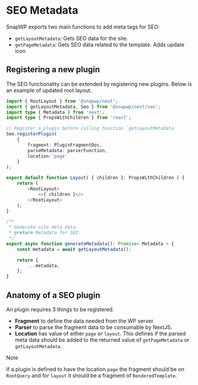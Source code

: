 # SEO Metadata

SnapWP exports two main functions to add meta tags for SEO:

-   `getLayoutMetadata`: Gets SEO data for the site.
-   `getPageMetadata`: Gets SEO data related to the template. Adds update icon

## Registering a new plugin

The SEO functionality can be extended by registering new plugins. Below is an example of updated root layout.

```typescript
import { RootLayout } from '@snapwp/next';
import { getLayoutMetadata, Seo } from '@snapwp/next/seo';
import type { Metadata } from 'next';
import type { PropsWithChildren } from 'react';

// Register a plugin before calling function `getLayoutMetadata`
Seo.registerPlugin(
	{
		fragment: PluginFragmentDoc,
		parseMetadata: parserFunction,
		location:'page'
	}
);

export default function Layout( { children }: PropsWithChildren ) {
	return (
		<RootLayout>
			<>{ children }</>
		</RootLayout>
	);
}

/**
 * Generate site meta data.
 * @return Metadata for SEO.
 */
export async function generateMetadata(): Promise< Metadata > {
	const metadata = await getLayoutMetadata();

	return {
		...metadata,
	};
}
```

## Anatomy of a SEO plugin

An plugin requires 3 things to be registered.

-   **Fragment** to define the data needed from the WP server.
-   **Parser** to parse the fragment data to be consumable by NextJS.
-   **Location** has value of either `page` or `layout`. This defines if the parsed meta data should be added to the returned value of `getPageMetadata` or `getLayoutMetadata`.

> [!Note]
> If a plugin is defined to have the location `page` the fragment should be on `RootQuery` and for `layout` it should be a fragment of `RenderedTemplate`.
